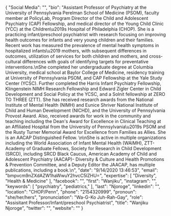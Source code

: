 {
  "Social Media": "",
  "bio": "Assistant Professor of Psychiatry at the University of Pennsylvania Perelman School of Medicine (PSOM), faculty member at PolicyLab, Program Director of the Child and Adolescent Psychiatry (CAP) Fellowship, and medical director of the Young Child Clinic (YCC) at the Children\u2019s Hospital of Philadelphia (CHOP). She is a practicing infant/preschool psychiatrist with research focusing on improving health outcomes for infants and very young children and their families.  Recent work has measured the prevalence of mental health symptoms in hospitalized infants\u2019 mothers, with subsequent differences in outcomes, utilization of services for both children and mothers, and cross-cultural differences with goals of identifying targets for preventative interventions.\nShe completed her undergraduate degree at Columbia University, medical school at Baylor College of Medicine, residency training at University of Pennsylvania PSOM, and CAP Fellowship at the Yale Study Center (YCSC). Further completed the Harris Infant Psychiatry Fellowship, Klingenstein NIMH Research Fellowship and Edward Zigler Center in Child Development and Social Policy at the YCSC, and a Solnit fellowship at ZERO TO THREE (ZTT). She has received research awards from the National Institute of Mental Health (NIMH) and Eunice Shriver National Institute of Child and Human Development (NICHD), and the University of Pennsylvania Provost Award. Also, received awards for work in the community and teaching including the Dean's Award for Excellence in Clinical Teaching at an Affiliated Hospital from the University of Pennsylvania\u2019s PSOM and the Rusty Turner Memorial Award for Excellence from Families as Allies. She is an AACAP Distinguished Fellow.  \n\nShe is active in multiple organizations including the World Association of Infant Mental Health (WAIMH), ZTT-Academy of Graduate Fellows, Society for Research in Child Development (SRCD), including SRCD Black Caucus, American Academy of Child and Adolescent Psychiatry (AACAP)- Diversity & Culture and Health Promotions & Prevention Committee, and a Deputy Editor the JAACAP, has multiple publications, including a book.\n",
  "date": "9/14/2020 13:46:53",
  "email": "bmpvcm9nZXdAZW1haWwuY2hvcC5lZHU=",
  "expertise": [
    "Diversity",
    "Health & Medicine"
  ],
  "facebook": "",
  "first": "Wanjiku",
  "instagram": "",
  "keywords": [
    "psychiatry",
    "pediatrics,"
  ],
  "last": "Njoroge",
  "linkedin": "",
  "location": "CHOP/Penn",
  "phone": "2154320999",
  "pronoun": "she/her/hers",
  "pronunciation": "Wa-G-Ko Juh-Rah-Gay",
  "role": "Assisitant Professor/Infant/preschool Psychiatrist",
  "title": "Wanjiku Njoroge",
  "twitter": "",
  "website": ""
}